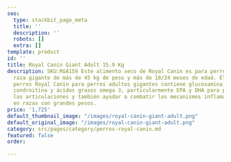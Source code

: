 ```yaml
---
seo:
  type: stackbit_page_meta
  title: ''
  description: ''
  robots: []
  extra: []
template: product
id: ''
title: Royal Canin Giant Adult 15.9 Kg
description: SKU:RGA159 Este alimento seco de Royal Canin es para perros adultos de
  raza gigante de más de 45 kg de peso y más de 18/24 meses de edad. El alimento para
  perros Royal Canin para perros adultos gigantes contiene glucosamina, sulfato de
  condroitina y ácidos grasos omega 3, particularmente EPA y DHA para proteger y nutrir
  las articulaciones y también ayudar a combatir los mecanismos inflamatorios comunes
  en razas con grandes pesos.
price: '1,725'
default_thumbnail_image: "/images/royal-canin-giant-adult.png"
default_original_image: "/images/royal-canin-giant-adult.png"
category: src/pages/category/perros-royal-canin.md
featured: false
order: 

---
```

